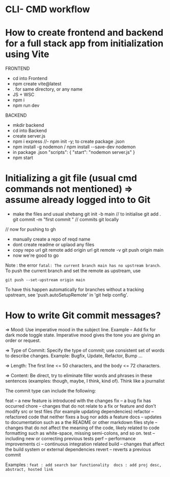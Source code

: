 # CLI- CMD workflow

# How to create frontend and backend for a full stack app from initialization using Vite 

FRONTEND 
- cd into Frontend
- npm create vite@latest 
- . for same directory, or any name
- JS  + WSC
- npm i
- npm run dev


BACKEND 
- mkdir backend
- cd into Backend
- create server.js
- npm i express   //- npm init -y; to create package .json
- npm install -g nodemon / npm install --save-dev nodemon
- in package .json
"scripts": {
  "start": "nodemon server.js"
}
- npm start

# Initializing a git file (usual cmd commands not mentioned) => assume already logged into to Git

- make the files and usual shebang
    git init -b main // to initialise
    git add .
    git commit -m "first commit " // commits git locally 

// now for pushing to gh
- manually create a repo of reqd name
- dont create readme or uplaod any files
- copy repo url
    git remote add origin url
    git remote -v
    git push origin main
- now we're good to go



Note : the error `fatal: The current branch main has no upstream branch`.
To push the current branch and set the remote as upstream, use

    git push --set-upstream origin main

To have this happen automatically for branches without a tracking
upstream, see 'push.autoSetupRemote' in 'git help config'.

# How to write Git commit messages? 
=> Mood: Use imperative mood in the subject line. Example – Add fix for dark mode toggle state. Imperative mood gives the tone you are giving an order or request.

=> Type of Commit: Specify the type of commit; use consistent set of words to describe changes. 
	Example: Bugfix, Update, Refactor, Bump ...

=> Length: The first line <= 50 characters, and the body <= 72 characters.

=> Content: Be direct, try to eliminate filler words and phrases in these sentences (examples: though, maybe, I think, kind of). Think like a journalist


The commit type can include the following:

feat – a new feature is introduced with the changes
fix – a bug fix has occurred
chore – changes that do not relate to a fix or feature and don't modify src or test files (for example updating dependencies)
refactor – refactored code that neither fixes a bug nor adds a feature
docs – updates to documentation such as a the README or other markdown files
style – changes that do not affect the meaning of the code, likely related to code formatting such as white-space, missing semi-colons, and so on.
test – including new or correcting previous tests
perf – performance improvements
ci – continuous integration related
build – changes that affect the build system or external dependencies
revert – reverts a previous commit


Examples  :
` feat : add search bar functionality 
docs : add proj desc, abstract, hosted link `
